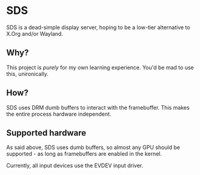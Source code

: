 # SDS

SDS is a dead-simple display server, hoping to be a low-tier alternative to X.Org and/or Wayland.

## Why?

This project is *purely* for my own learning experience. You'd be mad to use this, unironically.

## How?

SDS uses DRM dumb buffers to interact with the framebuffer. This makes the entire process hardware independent.

## Supported hardware

As said above, SDS uses dumb buffers, so almost any GPU should be supported - as long as framebuffers are enabled in the kernel.

Currently, all input devices use the EVDEV input driver.
